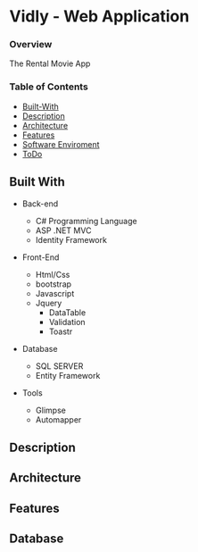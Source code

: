 

# Vidly - Web Application
### Overview
The Rental Movie App 
### Table of Contents
- [Built-With](#built-with)
- [Description](#Description)
- [Architecture](#Architecture)
- [Features](#Features)
- [Software Enviroment](#Software-Enviroment)
- [ToDo](#TODO-List)

## Built With
- Back-end
  - C# Programming Language
  - ASP .NET MVC
  - Identity Framework


- Front-End
  - Html/Css
  - bootstrap
  - Javascript
  - Jquery
    - DataTable
    - Validation
    - Toastr


- Database
  - SQL SERVER
  - Entity Framework
 

- Tools 
  - Glimpse
  - Automapper

## Description

## Architecture

## Features

## Database
